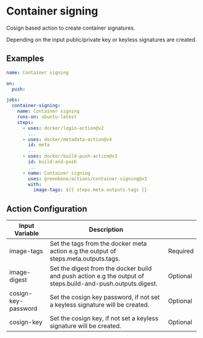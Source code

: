 # Container signing

Cosign based action to create container signatures.

Depending on the input public/private key or keyless signatures are created.

## Examples

```yml
name: Container signing

on:
  push:

jobs:
  container-signing:
    name: Container signing
    runs-on: ubuntu-latest
    steps:
      - uses: docker/login-action@v2
        ...
      - uses: docker/metadata-action@v4
        id: meta
        ...
      - uses: docker/build-push-action@v3
        id: build-and-push
        ...
      - name: Container signing
        uses: greenbone/actions/container-signing@v3
        with:
          image-tags: ${{ steps.meta.outputs.tags }}
```

## Action Configuration

|Input Variable|Description| |
|--------------|-----------|--------|
|image-tags|Set the tags from the docker meta action e.g the output of steps.meta.outputs.tags.|Required|
|image-digest|Set the digest from the docker build and push action e.g the output of steps.build-and-push.outputs.digest.|Optional|
|cosign-key-password|Set the cosign key password, if not set a keyless signature will be created.|Optional|
|cosign-key|Set the cosign key, if not set a keyless signature will be created.|Optional|
